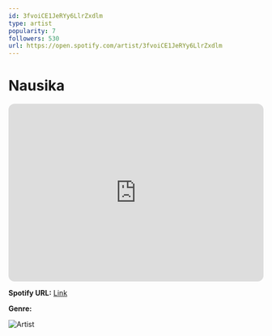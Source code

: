```yaml
---
id: 3fvoiCE1JeRYy6LlrZxdlm
type: artist
popularity: 7
followers: 530
url: https://open.spotify.com/artist/3fvoiCE1JeRYy6LlrZxdlm
---
```

# Nausika

<iframe style="border-radius:12px" src="https://open.spotify.com/embed/artist/3fvoiCE1JeRYy6LlrZxdlm" width="100%" height="352" frameBorder="0" allowfullscreen="" allow="autoplay; clipboard-write; encrypted-media; fullscreen; picture-in-picture" loading="lazy"></iframe>

**Spotify URL:** [Link](https://open.spotify.com/artist/3fvoiCE1JeRYy6LlrZxdlm)

**Genre:** 

![Artist](https://i.scdn.co/image/ab6761610000e5ebd0dc0f2bb4c753512a892bc0)
